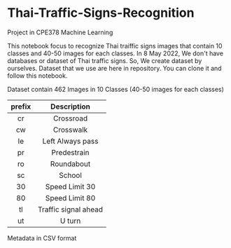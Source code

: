# Thai-Traffic-Signs-Recognition
Project in CPE378 Machine Learning

This notebook focus to recognize Thai traiffic signs images that contain 10 classes and 40-50 images for each classes. In 8 May 2022, We don't have databases or dataset of Thai traffic signs. So, We create dataset by ourselves. Dataset that we use are here in repository. You can clone it and follow this notebook. </br>

Dataset contain 462 Images in 10 Classes (40-50 images for each classes)

prefix  |   Description
:------:| :----:
cr      |   Crossroad
cw	    |   Crosswalk
le	    |   Left Always pass
pr	    |   Predestrain
ro	    |   Roundabout
sc	    |   School
30	    |   Speed Limit 30
80	    |   Speed Limit 80
tl	    |   Traffic signal ahead
ut	    |   U turn

Metadata in CSV format  </br>

